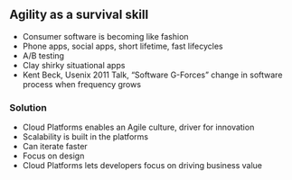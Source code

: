 ## Agility as a survival skill

- Consumer software is becoming like fashion
- Phone apps, social apps, short lifetime, fast lifecycles
- A/B testing
- Clay shirky situational apps
- Kent Beck, Usenix 2011 Talk, “Software G-Forces” change in software process when frequency grows

### Solution
- Cloud Platforms enables an Agile culture, driver for innovation
- Scalability is built in the platforms
- Can iterate faster
- Focus on design
- Cloud Platforms lets developers focus on driving business value
